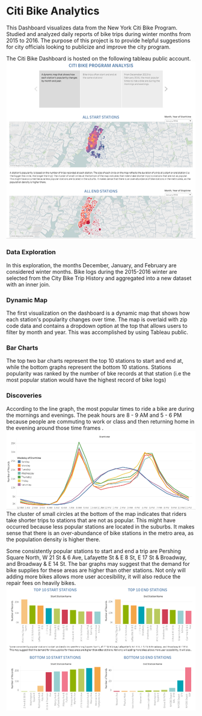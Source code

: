 # Citi Bike Analytics

This Dashboard visualizes data from the New York Citi Bike Program. Studied and analyzed daily reports of bike trips during winter months from 2015 to 2016. The purpose of this project is to provide helpful suggestions for city officials looking to publicize and improve the city program.

The Citi Bike Dashboard is hosted on the following tableau public account.
![Citi Bike Analytics](AllStations.png)
### Data Exploration

In this exploration, the months December, January, and February are considered winter months. Bike logs during the 2015-2016 winter are selected from the City Bike Trip History and aggregated into a new dataset with an inner join. 
### Dynamic Map
The first visualization on the dashboard is a dynamic map that shows how each station's popularity changes over time. The map is overlaid with zip code data and contains a dropdown option at the top that allows users to filter by month and year. This was accomplished by using Tableau public.

### Bar Charts
The top two bar charts represent the top 10 stations to start and end at, while the bottom graphs represent the bottom 10 stations. Stations popularity was ranked by the number of bke records at that station (i.e the most popular station would have the highest record of bike logs) 


### Discoveries
According to the line graph, the most popular times to ride a bike are during the mornings and evenings. The peak hours are  8 - 9 AM and 5 - 6 PM because  people are commuting to work or class and then returning home in the evening around those time frames . 
![Discoveries](PeakHours.png)
The cluster of small circles at the bottom of the map indicates that riders take shorter trips to stations that are not as popular. This might have occurred because less popular stations are located in the suburbs. It makes sense that there is an over-abundance of bike stations in the metro area, as the population density is higher there.

Some consistently popular stations to start and end a trip are Pershing Square  North, W 21 St & 6 Ave, Lafayette St & E 8 St, E 17 St & Broadway, and Broadway & E 14 St. The bar graphs may suggest that the demand for bike supplies for these areas are higher than other stations. Not only will adding more bikes allows more user accesibility, it will also reduce the repair fees on heavily bikes.
![Discoveries](StationPopularity.png)
